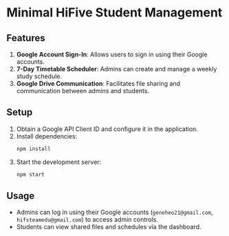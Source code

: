 # Minimal HiFive Student Management

## Features

1. **Google Account Sign-In**: Allows users to sign in using their Google accounts.
2. **7-Day Timetable Scheduler**: Admins can create and manage a weekly study schedule.
3. **Google Drive Communication**: Facilitates file sharing and communication between admins and students.

## Setup

1. Obtain a Google API Client ID and configure it in the application.
2. Install dependencies:
   ```bash
   npm install
   ```
3. Start the development server:
   ```bash
   npm start
   ```

## Usage

- Admins can log in using their Google accounts (`geneheo21@gmail.com`, `hifsteamedu@gmail.com`) to access admin controls.
- Students can view shared files and schedules via the dashboard.
